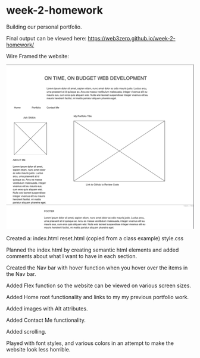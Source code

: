 # week-2-homework

Building our personal portfolio.

Final output can be viewed here: https://web3zero.github.io/week-2-homework/

Wire Framed the website:

![My Image](/assets/images/wire-frame.png)

Created a:
index.html
reset.html (copied from a class example)
style.css

Planned the index.html by creating semantic html elements and added comments about what I want to have in each section. 

Created the Nav bar with hover function when you hover over the items in the Nav bar. 

Added Flex function so the website can be viewed on various screen sizes.

Added Home root functionality and links to my my previous portfolio work. 

Added images with Alt attributes.

Added Contact Me functionality.

Added scrolling.

Played with font styles, and various colors in an attempt to make the website look less horrible. 